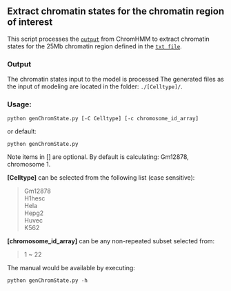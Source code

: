 ## Extract chromatin states for the chromatin region of interest

This script processes the [`output`](../../../../processEpigenomicsData/chromatinStates/OUTPUTSAMPLE_5kb_6celltype_15states/) from ChromHMM to extract chromatin states for the 25Mb chromatin region defined in the [`txt file`](../../../../src/chr_region.txt).  

### Output

The chromatin states input to the model is processed The generated files as the input of modeling are located in the folder: `./[Celltype]/`.

### Usage:

```
python genChromState.py [-C Celltype] [-c chromosome_id_array]
```
or default:
```
python genChromState.py
```
Note items in [] are optional. By default is calculating: Gm12878, chromosome 1.

**[Celltype]** can be selected from the following list (case sensitive):
>Gm12878  
>H1hesc  
>Hela  
>Hepg2  
>Huvec  
>K562

**[chromosome_id_array]** can be any non-repeated subset selected from:
>1 ~ 22

The manual would be available by executing:
```
python genChromState.py -h
```
